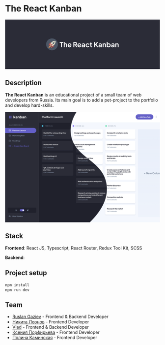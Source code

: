 # The React Kanban

![](public/home.png)

## Description

**The React Kanban** is an educational project of a small team of web developers from Russia. Its main goal is to add a
pet-project to the portfolio and develop hard-skills.

![](public/screen.png)

## Stack

**Frontend**: React JS, Typescript, React Router, Redux Tool Kit, SCSS

**Backend**:

## Project setup

```
npm install
npm run dev
```

## Team
+ [Ruslan Gaziev](https://github.com/gazievri) - Frontend & Backend Developer
+ [Никита Леонов](https://github.com/le0n8914) - Frontend Developer
+ [Vlad](https://github.com/Valzet) - Frontend & Backend Developer
+ [Ксения Порфирьева](https://github.com/porfirieva) - Frontend Developer
+ [Полина Каминская](https://github.com/kaminskayaP) - Frontend Developer